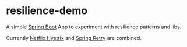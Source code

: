 # resilience-demo

A simple [Spring Boot](https://spring.io/projects/spring-boot) App to experiment with resilience patterns and libs.

Currently [Netflix Hystrix](https://github.com/Netflix/Hystrix) and [Spring Retry](https://github.com/spring-projects/spring-retry) are combined.
